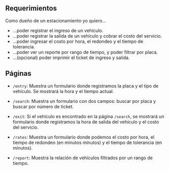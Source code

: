 ## Requerimientos

Como dueño de un estacionamiento yo quiero...

- ...poder registrar el ingreso de un vehículo.
- ...poder registrar la salida de un vehículo y cobrar el costo del servicio.
- ...poder ingresar el costo por hora, el redondeo y el tiempo de tolerancia.
- ...poder ver un reporte por rango de tiempo, y poder filtrar por placa.
- ...(opcional) poder imprimir el ticket de ingreso y salida.

## Páginas

- `/entry`: Muestra un formulario donde registramos la placa y el tipo de vehículo.
Se mostrará la hora y el tiempo actual.

- `/search`: Muestra un formulario con dos campos: buscar por placa y buscar por
número de ticket.

- `/exit`: Si el vehículo es encontrado en la página `/search`, se mostrará un formulario
donde registramos la hora de salida del vehículo y el costo del servicio.

- `/rates`: Muestra un formulario donde podemos el costo por hora, el tiempo de redondeo
(en minutos minutos) y el tiempo de tolerancia (en minutos).

- `/report`: Muestra la relación de vehículos  filtrados por un rango de tiempo.
